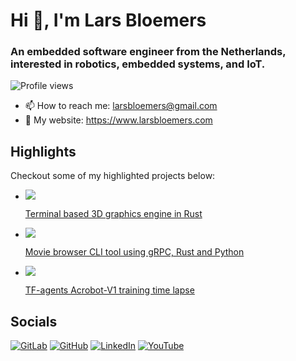 # Hi 👋, I'm Lars Bloemers

### An embedded software engineer from the Netherlands, interested in robotics, embedded systems, and IoT.

![Profile views](https://komarev.com/ghpvc/?username=larsbl00&label=Profile%20views&color=0e75b6&style=flat)

- 📫 How to reach me: <larsbloemers@gmail.com>
- 🔗 My website: <https://www.larsbloemers.com>

## Highlights

Checkout some of my highlighted projects below:

- [![](https://img.youtube.com/vi/2buXAn24arg/hqdefault.jpg)](https://www.youtube.com/embed/2buXAn24arg?si=AaggNpbxF3_dw5jp)

  [Terminal based 3D graphics engine in Rust](https://gitlab.com/Larsbl00/terminal-engine)

- [![](https://img.youtube.com/vi/iSdhcRt2rGU/hqdefault.jpg)](https://www.youtube.com/embed/iSdhcRt2rGU?si=3LQtgzEac0nZM9nJ)

  [Movie browser CLI tool using gRPC, Rust and Python](https://gitlab.com/Larsbl00/grpc-movie-rental-service)

- [![](https://img.youtube.com/vi/lreSnJs2SpY/hqdefault.jpg)](https://www.youtube.com/embed/lreSnJs2SpY?si=qms3uuVQdumxrY3M)

    [TF-agents Acrobot-V1 training time lapse](https://gitlab.com/Larsbl00/tfagents-acrobot)

## Socials
[![GitLab](https://img.shields.io/badge/GitLab-330F63?style=for-the-badge&logo=gitlab&logoColor=white)](https://gitlab.com/larsbl00)
[![GitHub](https://img.shields.io/badge/GitHub-100000?style=for-the-badge&logo=github&logoColor=white)](https://github.com/larsbl00)
[![LinkedIn](https://img.shields.io/badge/LinkedIn-0077B5?style=for-the-badge&logo=linkedin&logoColor=white)](https://www.linkedin.com/in/lars-bloemers/)
[![YouTube](https://img.shields.io/badge/YouTube-FF0000?style=for-the-badge&logo=youtube&logoColor=white)](https://www.youtube.com/channel/UCCWzKE059Ng_CH1RQOkmLNg)
